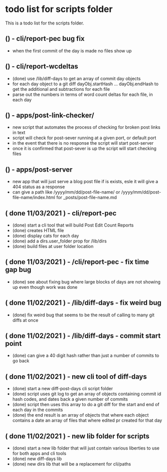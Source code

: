 # todo list for scripts folder

This is a todo list for the scripts folder.

## () - cli/report-pec bug fix
* when the first commit of the day is made no files show up

## () - cli/report-wcdeltas
* (done) use /lib/diff-days to get an array of commit day objects
* for each day object to a git diff dayObj.startHash ... dayObj.endHash to get the additional and subtractions for each file
* parse out the numbers in terms of word count deltas for each file, in each day

## () - apps/post-link-checker/
* new script that automates the process of checking for broken post links in text
* script will check for post-sever running at a given port, or default port
* in the event that there is no response the script will start post-server
* once it is confirmed that post-sever is up the script will start checking files

## () - apps/post-server
* new app that will just serve a blog post file if is exists, esle it will give a 404 status as a response
* can give a path like /yyyy/mm/dd/post-file-name/ or /yyyy/mm/dd/post-file-name/index.html for \_posts/post-file-name.md

## ( done 11/03/2021 ) - cli/report-pec
* (done) start a cli tool that will build Post Edit Count Reports
* (done) creates HTML file
* (done) display cats for each day
* (done) add a dirs.user_folder prop for /lib/dirs
* (done) build files at user folder location

## ( done 11/03/2021 ) - /cli/report-pec - fix time gap bug
* (done) see about fixing bug where large blocks of days are not showing up even though work was done

## ( done 11/02/2021 ) - /lib/diff-days - fix weird bug
* (done) fix weird bug that seems to be the result of calling to many git diffs at once

## ( done 11/02/2021 ) - /lib/diff-days - commit start point
* (done) can give a 40 digit hash rather than just a number of commits to go back 

## ( done 11/02/2021 ) - new cli tool of diff-days
* (done) start a new diff-post-days cli script folder
* (done) script uses git log to get an array of objects containing commit id hash codes, and dates back a given number of commits
* (done) script then uses this array to do a git diff for the start and end of each day in the commits
* (done) the end result is an array of objects that where each object contains a date an array of files that where edited pr created for that day

## ( done 11/02/2021 ) - new lib folder for scripts
* (done) start a new lib folder that will just contain various liberties to use for both apps and cli tools
* (done) new diff-days lib
* (done) new dirs lib that will be a replacement for cli/paths